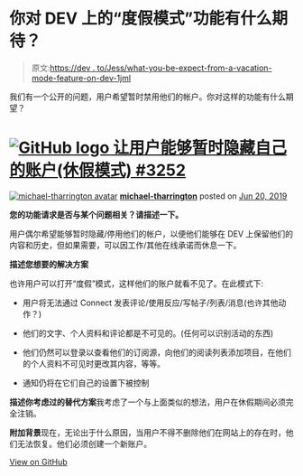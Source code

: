 # 你对 DEV 上的“度假模式”功能有什么期待？

> 原文:[https://dev . to/Jess/what-you-be-expect-from-a-vacation-mode-feature-on-dev-1jml](https://dev.to/jess/what-would-you-expect-from-a-vacation-mode-feature-on-dev-1jml)

我们有一个公开的问题，用户希望暂时禁用他们的帐户。你对这样的功能有什么期望？

# [![GitHub logo](../Images/75095a8afc1e0f207cda715962e75c8d.png) 让用户能够暂时隐藏自己的账户(休假模式) #3252](https://github.com/thepracticaldev/dev.to/issues/3252) 

[![michael-tharrington avatar](../Images/c934bfd77e2c4ba8316feb7132acb1de.png)](https://github.com/michael-tharrington) **[michael-tharrington](https://github.com/michael-tharrington)** posted on [<time datetime="2019-06-20T22:23:27Z">Jun 20, 2019</time>](https://github.com/thepracticaldev/dev.to/issues/3252)

**您的功能请求是否与某个问题相关？请描述一下。**

用户偶尔希望能够暂时隐藏/停用他们的帐户，以便他们能够在 DEV 上保留他们的内容和历史，但如果需要，可以因工作/其他在线承诺而休息一下。

**描述您想要的解决方案**

也许用户可以打开“度假”模式，这样他们的账户就看不见了。在此模式下:

*   用户将无法通过 Connect 发表评论/使用反应/写帖子/列表/消息(也许其他动作？)

*   他们的文字、个人资料和评论都是不可见的。(任何可以识别活动的东西)

*   他们仍然可以登录以查看他们的订阅源，向他们的阅读列表添加项目，在他们的个人资料不可见时更改其内容，等等。

*   通知仍将在它们自己的设置下被控制

**描述你考虑过的替代方案**我考虑了一个与上面类似的想法，用户在休假期间必须完全注销。

**附加背景**现在，无论出于什么原因，当用户不得不删除他们在网站上的存在时，他们无法恢复。他们必须创建一个新账户。

[View on GitHub](https://github.com/thepracticaldev/dev.to/issues/3252)